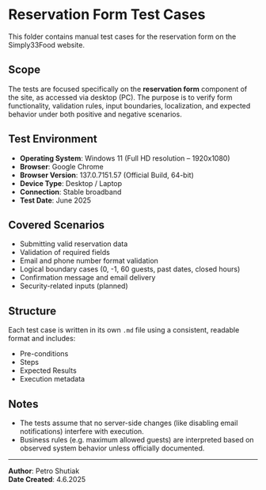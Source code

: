 # Reservation Form Test Cases

This folder contains manual test cases for the reservation form on the Simply33Food website.

## Scope

The tests are focused specifically on the **reservation form** component of the site, as accessed via desktop (PC). The purpose is to verify form functionality, validation rules, input boundaries, localization, and expected behavior under both positive and negative scenarios.

## Test Environment

- **Operating System**: Windows 11 (Full HD resolution – 1920x1080)  
- **Browser**: Google Chrome  
- **Browser Version**: 137.0.7151.57 (Official Build, 64-bit)  
- **Device Type**: Desktop / Laptop  
- **Connection**: Stable broadband  
- **Test Date**: June 2025  

## Covered Scenarios

- Submitting valid reservation data  
- Validation of required fields  
- Email and phone number format validation  
- Logical boundary cases (0, -1, 60 guests, past dates, closed hours)  
- Confirmation message and email delivery  
- Security-related inputs (planned)  

## Structure

Each test case is written in its own `.md` file using a consistent, readable format and includes:
- Pre-conditions  
- Steps  
- Expected Results  
- Execution metadata  

## Notes

- The tests assume that no server-side changes (like disabling email notifications) interfere with execution.
- Business rules (e.g. maximum allowed guests) are interpreted based on observed system behavior unless officially documented.

---

**Author**: Petro Shutiak  
**Date Created**: 4.6.2025  
